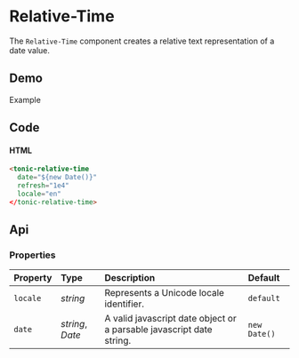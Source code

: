 # Relative-Time

The `Relative-Time` component creates a relative text representation of a
date value.

## Demo

<div class="example">
  <div class="header">Example</div>
  <div class="content">
    <tonic-relative-time
      date="${new Date()}"
      refresh="1e4"
      locale="en"
    </tonic-relative-time>
  </div>
</div>

## Code

#### HTML

```html
<tonic-relative-time
  date="${new Date()}"
  refresh="1e4"
  locale="en"
</tonic-relative-time>
```

## Api

### Properties

| Property | Type | Description | Default |
| :--- | :--- | :--- | :--- |
| `locale` | *string* | Represents a Unicode locale identifier. | `default` |
| `date` | *string*, *Date* | A valid javascript date object or a parsable javascript date string. | `new Date()` |

